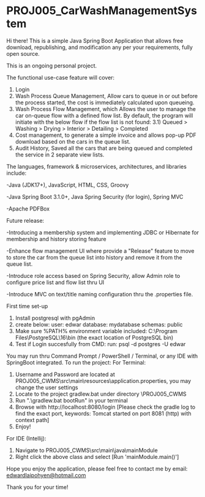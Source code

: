 # PROJ005_CarWashManagementSystem

Hi there! This is a simple Java Spring Boot Application that allows free download, republishing, and modification any per your requirements, fully open source.

This is an ongoing personal project.

The functional use-case feature will cover:
1) Login
2) Wash Process Queue Management, Allow cars to queue in or out before the process started, the cost is immediately calculated upon queueing.
3) Wash Process Flow Management, which Allows the user to manage the car on-queue flow with a defined flow list. By default, the program will initiate with the below flow if the flow list is not found:
3.1) Queued > Washing > Drying > Interior > Detailing > Completed
4) Cost management, to generate a simple invoice and allows pop-up PDF download based on the cars in the queue list.
5) Audit History, Saved all the cars that are being queued and completed the service in 2 separate view lists.


The languages, framework & microservices, architectures, and libraries include:

-Java (JDK17+), JavaScript, HTML, CSS, Groovy

-Java Spring Boot 3.1.0+, Java Spring Security (for login), Spring MVC

-Apache PDFBox


Future release:

-Introducing a membership system and implementing JDBC or Hibernate for membership and history storing feature

-Enhance flow management UI where provide a "Release" feature to move to store the car from the queue list into history and remove it from the queue list.

-Introduce role access based on Spring Security, allow Admin role to configure price list and flow list thru UI

-Introduce MVC on text/title naming configuration thru the .properties file.

First time set-up
1) Install postgresql with pgAdmin
2) create below:
	user: edwar
	database: mydatabase
	schemas: public
3) Make sure %PATH% environment variable included: C:\Program Files\PostgreSQL\16\bin (the exact location of PostgreSQL bin)
3) Test if Login succesfully from CMD:
	run: psql -d postgres -U edwar

You may run thru Command Prompt / PowerShell / Terminal, or any IDE with SpringBoot integrated.
To run the project:
For Terminal:
1) Username and Password are located at PROJ005_CWMS\src\main\resources\application.properties, you may change the user settings
2) Locate to the project gradlew.bat under directory \PROJ005_CWMS
3) Run ".\gradlew.bat bootRun" in your terminal
4) Browse with http://localhost:8080/login [Please check the gradle log to find the exact port, keywords: Tomcat started on port 8081 (http) with context path]
5) Enjoy!

For IDE (Intellij):
1) Navigate to PROJ005_CWMS\src\main\java\mainModule
2) Right click the above class and select [Run 'mainModule.main()']

Hope you enjoy the application, please feel free to contact me by email: edwardlaipohyen@hotmail.com

Thank you for your time!
